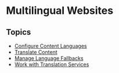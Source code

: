 # Multilingual Websites

## Topics

* [Configure Content Languages](/20BuildingWebsites/20MultilingualWebsites/10ConfigureContentLanguages/Index.md)
* [Translate Content](/20BuildingWebsites/20MultilingualWebsites/20TranslateContent/Index.md)
* [Manage Language Fallbacks](/20BuildingWebsites/20MultilingualWebsites/30ManageLanguageFallbacks/Index.md)
* [Work with Translation Services](/20BuildingWebsites/20MultilingualWebsites/40WorkWithTranslationServices/Index.md)
